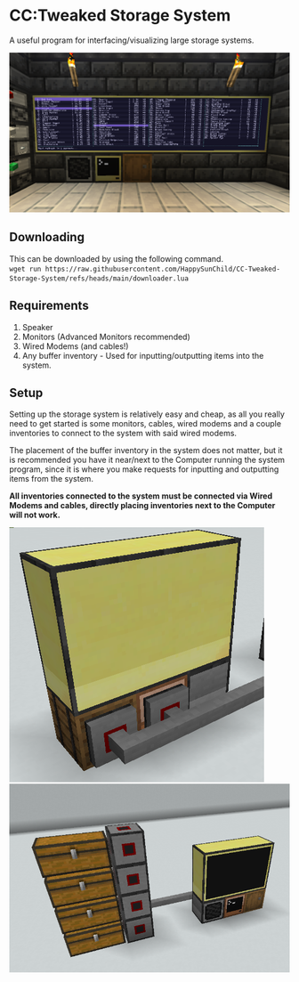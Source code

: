 # CC:Tweaked Storage System
 A useful program for interfacing/visualizing large storage systems.
 
![Screenshot1](images/screenshot1.png)

## Downloading
 This can be downloaded by using the following command.<br/>
 `wget run https://raw.githubusercontent.com/HappySunChild/CC-Tweaked-Storage-System/refs/heads/main/downloader.lua`

## Requirements
1. Speaker
2. Monitors (Advanced Monitors recommended)
3. Wired Modems (and cables!)
4. Any buffer inventory - Used for inputting/outputting items into the system.

## Setup
Setting up the storage system is relatively easy and cheap, as all you really need to get started is some monitors, cables, wired modems and a couple inventories to connect to the system with said wired modems.

The placement of the buffer inventory in the system does not matter, but it is recommended you have it near/next to the Computer running the system program, since it is where you make requests for inputting and outputting items from the system.

**All inventories connected to the system must be connected via Wired Modems and cables, directly placing inventories next to the Computer will not work.**

![backside](images/backside.png)
![setup](images/simplesetup.png)